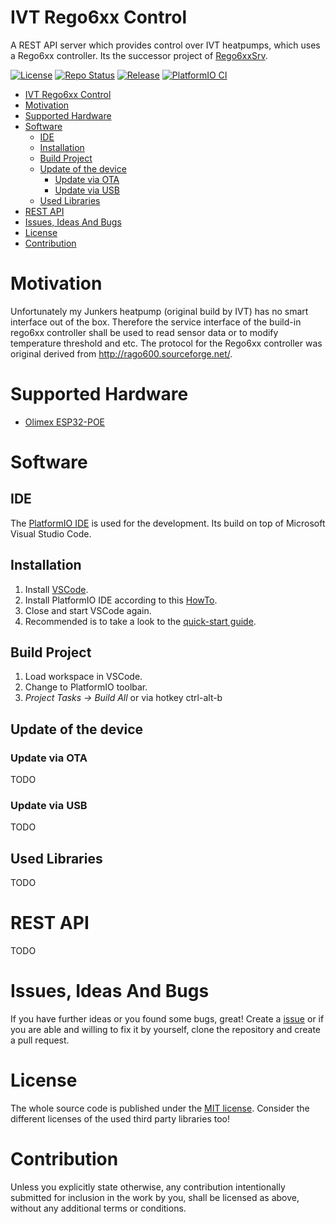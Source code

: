 # IVT Rego6xx Control
A REST API server which provides control over IVT heatpumps, which uses a Rego6xx controller.
Its the successor project of [Rego6xxSrv](https://github.com/BlueAndi/Rego6xxSrv).

[![License](https://img.shields.io/badge/license-MIT-blue.svg)](http://choosealicense.com/licenses/mit/)
[![Repo Status](https://www.repostatus.org/badges/latest/inactive.svg)](https://www.repostatus.org/#inactive)
[![Release](https://img.shields.io/github/release/BlueAndi/IVTRego6xxControl.svg)](https://github.com/BlueAndi/IVTRego6xxControl/releases)
[![PlatformIO CI](https://github.com/BlueAndi/IVTRego6xxControl/workflows/PlatformIO%20CI/badge.svg?branch=master)](https://github.com/BlueAndi/IVTRego6xxControl/actions?query=workflow%3A%22PlatformIO+CI%22)

* [IVT Rego6xx Control](#ivt-rego6xx-control)
* [Motivation](#motivation)
* [Supported Hardware](#supported-hardware)
* [Software](#software)
  * [IDE](#ide)
  * [Installation](#installation)
  * [Build Project](#build-project)
  * [Update of the device](#update-of-the-device)
    * [Update via OTA](#update-via-ota)
    * [Update via USB](#update-via-usb)
  * [Used Libraries](#used-libraries)
* [REST API](#rest-api)
* [Issues, Ideas And Bugs](#issues-ideas-and-bugs)
* [License](#license)
* [Contribution](#contribution)

# Motivation
Unfortunately my Junkers heatpump (original build by IVT) has no smart interface out of the box. Therefore the service interface of the build-in rego6xx controller shall be used to read sensor data or to modify temperature threshold and etc.
The protocol for the Rego6xx controller was original derived from http://rago600.sourceforge.net/.

# Supported Hardware

* [Olimex ESP32-POE](https://www.olimex.com/Products/IoT/ESP32/ESP32-POE/open-source-hardware)

# Software

## IDE
The [PlatformIO IDE](https://platformio.org/platformio-ide) is used for the development. Its build on top of Microsoft Visual Studio Code.

## Installation
1. Install [VSCode](https://code.visualstudio.com/).
2. Install PlatformIO IDE according to this [HowTo](https://platformio.org/install/ide?install=vscode).
3. Close and start VSCode again.
4. Recommended is to take a look to the [quick-start guide](https://docs.platformio.org/en/latest/ide/vscode.html#quick-start).

## Build Project
1. Load workspace in VSCode.
2. Change to PlatformIO toolbar.
3. _Project Tasks -> Build All_ or via hotkey ctrl-alt-b

## Update of the device

### Update via OTA
TODO

### Update via USB
TODO

## Used Libraries
TODO

# REST API
TODO

# Issues, Ideas And Bugs
If you have further ideas or you found some bugs, great! Create a [issue](https://github.com/BlueAndi/IVTRego6xxControl/issues) or if you are able and willing to fix it by yourself, clone the repository and create a pull request.

# License
The whole source code is published under the [MIT license](http://choosealicense.com/licenses/mit/).
Consider the different licenses of the used third party libraries too!

# Contribution
Unless you explicitly state otherwise, any contribution intentionally submitted for inclusion in the work by you, shall be licensed as above, without any
additional terms or conditions.
